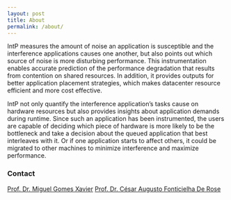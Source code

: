 ```yaml
---
layout: post
title: About
permalink: /about/
---
```

IntP measures the amount of noise an application is susceptible and the interference applications causes one another, but also points out which source of noise is more disturbing performance. This instrumentation enables accurate prediction of the performance degradation that results from contention on shared resources. In addition, it provides outputs for better application placement strategies, which makes datacenter resource efficient and more cost effective.

IntP not only quantify the interference application’s tasks cause on hardware resources but also provides insights about application demands during runtime. Since such an application has been instrumented, the users are capable of deciding which piece of hardware is more likely to be the bottleneck and take a decision about the queued application that best interleaves with it. Or if one application starts to affect others, it could be migrated to other machines to minimize interference and maximize performance.

### Contact

[Prof. Dr. Miguel Gomes Xavier](mailto:miguel.xavier@pucrs.br)
[Prof. Dr. César Augusto Fonticielha De Rose](mailto:cesar.derose@pucrs.br)  
